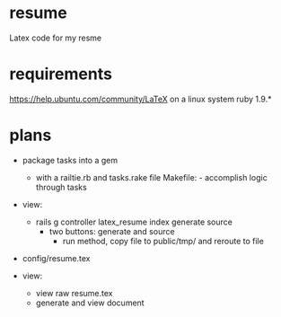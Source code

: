 resume
======

Latex code for my resme

requirements
============
https://help.ubuntu.com/community/LaTeX on a linux system
ruby 1.9.*

plans
=====
- package tasks into a gem
  - with a railtie.rb and tasks.rake file
	Makefile:
		- accomplish logic through tasks

- view:
  - rails g controller latex_resume index generate source
	- two buttons: generate and source
		- run method, copy file to public/tmp/<source name> and reroute to file

- config/resume.tex

- view:
  - view raw resume.tex
  - generate and view document
  
